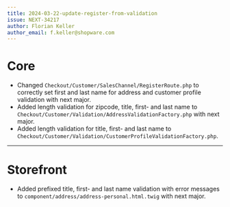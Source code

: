 ```yaml
---
title: 2024-03-22-update-register-from-validation
issue: NEXT-34217
author: Florian Keller
author_email: f.keller@shopware.com
---
```

# Core
* Changed `Checkout/Customer/SalesChannel/RegisterRoute.php` to correctly set first and last name for address and customer profile validation with next major.
* Added length validation for zipcode, title, first- and last name to `Checkout/Customer/Validation/AddressValidationFactory.php` with next major.
* Added length validation for title, first- and last name to `Checkout/Customer/Validation/CustomerProfileValidationFactory.php`.
___
# Storefront
* Added prefixed title, first- and last name validation with error messages to `component/address/address-personal.html.twig` with next major.
